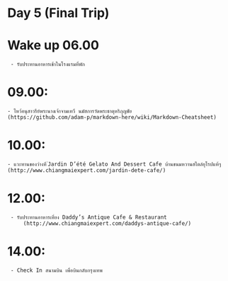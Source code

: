 # Day 5 (Final Trip)
# Wake up 06.00

     - รับประทานอาหารเช้าในโรงแรมที่พัก
  
# 09.00:
    - ไหว้อนุสาวรีย์พระนางเจ้าจามเทวี นมัสการวัดพระธาตุหริภุญชัย 
    (https://github.com/adam-p/markdown-here/wiki/Markdown-Cheatsheet)
 
 # 10.00:
    - แวะทานของว่างที ่Jardin D’été Gelato And Dessert Cafe บ้านขนมหวานสไตล์ยุโรปแท้ๆ
    (http://www.chiangmaiexpert.com/jardin-dete-cafe/)
  
 # 12.00:
     - รับประทานอาหารเที่ยง Daddy’s Antique Cafe & Restaurant
         (http://www.chiangmaiexpert.com/daddys-antique-cafe/)
         
    
 # 14.00:
     - Check In สนามบิน เพื่อบินกลับกรุงเทพ

  